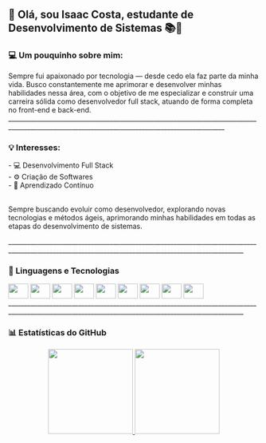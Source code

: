 ## 👋 Olá, sou Isaac Costa, estudante de Desenvolvimento de Sistemas 📚🚀
### 💻 Um pouquinho sobre mim:
<div>
 Sempre fui apaixonado por tecnologia — desde cedo ela faz parte da minha vida. Busco constantemente me aprimorar e desenvolver minhas habilidades nessa área, com o objetivo de me especializar e construir uma carreira sólida como desenvolvedor full stack, atuando de forma completa no front-end e back-end.
</div>
<div>
  __________________________________________________________________________________________________________________________________________________
</div>

### 💡 Interesses:
<div>
 - 💻 Desenvolvimento Full Stack
</div>
<div>
 - ⚙️ Criação de Softwares
</div>
<div>
 - 🚀 Aprendizado Contínuo
 
  <br>Sempre buscando evoluir como desenvolvedor, explorando novas tecnologias e métodos ágeis, aprimorando minhas habilidades em todas as etapas do desenvolvimento de sistemas.
</div>
<div>
  ________________________________________________________________________________________________________________________________________________________
</div>

### 🧰 Linguagens e Tecnologias
<div>
  <img align="center" height="30" width="40" src="https://cdn.jsdelivr.net/gh/devicons/devicon@latest/icons/html5/html5-original-wordmark.svg" />
  <img align="center" height="30" width="40" src="https://cdn.jsdelivr.net/gh/devicons/devicon@latest/icons/css3/css3-original-wordmark.svg" />
  <img align="center" height="30" width="40" src="https://cdn.jsdelivr.net/gh/devicons/devicon@latest/icons/javascript/javascript-original.svg" />
  <img align="center" height="30" width="40" src="https://cdn.jsdelivr.net/gh/devicons/devicon@latest/icons/java/java-original.svg" />
  <img align="center" height="30" width="40" src="https://cdn.jsdelivr.net/gh/devicons/devicon@latest/icons/php/php-original.svg" />
  <img align="center" height="30" width="40" src="https://cdn.jsdelivr.net/gh/devicons/devicon@latest/icons/python/python-original.svg" />
  <img align="center" height="30" width="40" src="https://cdn.jsdelivr.net/gh/devicons/devicon@latest/icons/vscode/vscode-original.svg" />
  <img align="center" height="30" width="40" src="https://cdn.jsdelivr.net/gh/devicons/devicon@latest/icons/git/git-original.svg" />
  <img align="center" height="30" width="40" src="https://cdn.jsdelivr.net/gh/devicons/devicon@latest/icons/mysql/mysql-original.svg" />
</div>
<div>
  ________________________________________________________________________________________________________________________________________________________
</div>

### 📊 Estatísticas do GitHub
<div align="center">
  <a href="https://github.com/ZackDevSys">
  <img height="170em" src="https://github-readme-stats.vercel.app/api?username=ZackDevSys&show_icons=true&theme=transparent&include_all_commits=true&count_private=true" />
  <img height="170em" src="https://github-readme-stats.vercel.app/api/top-langs/?username=ZackDevSys&layout=compact&langs_count=7&theme=transparent" />
</div>

